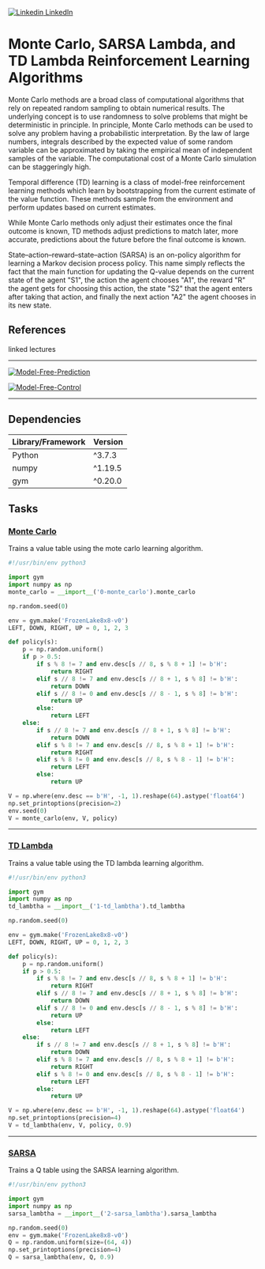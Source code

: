 [![Linkedin](https://i.stack.imgur.com/gVE0j.png) LinkedIn](https://www.linkedin.com/in/AnthonyArmoursProfile)

# Monte Carlo, SARSA Lambda, and TD Lambda Reinforcement Learning Algorithms

Monte Carlo methods are a broad class of computational algorithms that rely on repeated random sampling to obtain numerical results. The underlying concept is to use randomness to solve problems that might be deterministic in principle. In principle, Monte Carlo methods can be used to solve any problem having a probabilistic interpretation. By the law of large numbers, integrals described by the expected value of some random variable can be approximated by taking the empirical mean of independent samples of the variable. The computational cost of a Monte Carlo simulation can be staggeringly high.


Temporal difference (TD) learning is a class of model-free reinforcement learning methods which learn by bootstrapping from the current estimate of the value function. These methods sample from the environment and perform updates based on current estimates.

While Monte Carlo methods only adjust their estimates once the final outcome is known, TD methods adjust predictions to match later, more accurate, predictions about the future before the final outcome is known.

State–action–reward–state–action (SARSA) is an on-policy algorithm for learning a Markov decision process policy. This name simply reflects the fact that the main function for updating the Q-value depends on the current state of the agent "S1", the action the agent chooses "A1", the reward "R" the agent gets for choosing this action, the state "S2" that the agent enters after taking that action, and finally the next action "A2" the agent chooses in its new state.

## References

linked lectures

---

[![Model-Free-Prediction](https://img.youtube.com/vi/PnHCvfgC_ZA/0.jpg)](https://www.youtube.com/watch?v=PnHCvfgC_ZA&list=PLqYmG7hTraZDM-OYHWgPebj2MfCFzFObQ&index=4)

[![Model-Free-Control](https://img.youtube.com/vi/0g4j2k_Ggc4/0.jpg)](https://www.youtube.com/watch?v=0g4j2k_Ggc4)

---

## Dependencies
| Library/Framework  | Version |
| ------------------ | ------- |
| Python             | ^3.7.3  |
| numpy              | ^1.19.5 |
| gym                | ^0.20.0 |


## Tasks

### [Monte Carlo]()
Trains a value table using the mote carlo learning algorithm.

``` python
#!/usr/bin/env python3

import gym
import numpy as np
monte_carlo = __import__('0-monte_carlo').monte_carlo

np.random.seed(0)

env = gym.make('FrozenLake8x8-v0')
LEFT, DOWN, RIGHT, UP = 0, 1, 2, 3

def policy(s):
    p = np.random.uniform()
    if p > 0.5:
        if s % 8 != 7 and env.desc[s // 8, s % 8 + 1] != b'H':
            return RIGHT
        elif s // 8 != 7 and env.desc[s // 8 + 1, s % 8] != b'H':
            return DOWN
        elif s // 8 != 0 and env.desc[s // 8 - 1, s % 8] != b'H':
            return UP
        else:
            return LEFT
    else:
        if s // 8 != 7 and env.desc[s // 8 + 1, s % 8] != b'H':
            return DOWN
        elif s % 8 != 7 and env.desc[s // 8, s % 8 + 1] != b'H':
            return RIGHT
        elif s % 8 != 0 and env.desc[s // 8, s % 8 - 1] != b'H':
            return LEFT
        else:
            return UP

V = np.where(env.desc == b'H', -1, 1).reshape(64).astype('float64') 
np.set_printoptions(precision=2)
env.seed(0)
V = monte_carlo(env, V, policy)
```

---

### [TD Lambda]()
Trains a value table using the TD lambda learning algorithm.

``` python
#!/usr/bin/env python3

import gym
import numpy as np
td_lambtha = __import__('1-td_lambtha').td_lambtha

np.random.seed(0)

env = gym.make('FrozenLake8x8-v0')
LEFT, DOWN, RIGHT, UP = 0, 1, 2, 3

def policy(s):
    p = np.random.uniform()
    if p > 0.5:
        if s % 8 != 7 and env.desc[s // 8, s % 8 + 1] != b'H':
            return RIGHT
        elif s // 8 != 7 and env.desc[s // 8 + 1, s % 8] != b'H':
            return DOWN
        elif s // 8 != 0 and env.desc[s // 8 - 1, s % 8] != b'H':
            return UP
        else:
            return LEFT
    else:
        if s // 8 != 7 and env.desc[s // 8 + 1, s % 8] != b'H':
            return DOWN
        elif s % 8 != 7 and env.desc[s // 8, s % 8 + 1] != b'H':
            return RIGHT
        elif s % 8 != 0 and env.desc[s // 8, s % 8 - 1] != b'H':
            return LEFT
        else:
            return UP

V = np.where(env.desc == b'H', -1, 1).reshape(64).astype('float64') 
np.set_printoptions(precision=4)
V = td_lambtha(env, V, policy, 0.9)
```

---

### [SARSA]()
Trains a Q table using the SARSA learning algorithm.

``` python
#!/usr/bin/env python3

import gym
import numpy as np
sarsa_lambtha = __import__('2-sarsa_lambtha').sarsa_lambtha

np.random.seed(0)
env = gym.make('FrozenLake8x8-v0')
Q = np.random.uniform(size=(64, 4))
np.set_printoptions(precision=4)
Q = sarsa_lambtha(env, Q, 0.9)
```

